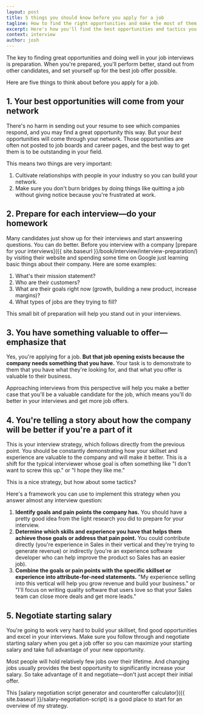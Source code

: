 ```yaml
---
layout: post
title: 5 things you should know before you apply for a job
tagline: How to find the right opportunities and make the most of them
excerpt: Here's how you'll find the best opportunities and tactics you can use to make the most of them.
context: interview
author: josh
---
```

The key to finding great opportunities and doing well in your job interviews is preparation. When you're prepared, you'll perform better, stand out from other candidates, and set yourself up for the best job offer possible.

Here are five things to think about before you apply for a job.

## 1. Your best opportunities will come from your network
 
There's no harm in sending out your resume to see which companies respond, and you may find a great opportunity this way. But your *best* opportunities will come through your network. Those opportunities are often not posted to job boards and career pages, and the best way to get them is to be outstanding in your field.

This means two things are very important:

1. Cultivate relationships with people in your industry so you can build your network.
2. Make sure you don't burn bridges by doing things like quitting a job without giving notice because you're frustrated at work.

## 2. Prepare for each interview—do your homework

Many candidates just show up for their interviews and start answering questions. You can do better. Before you interview with a company [prepare for your interviews]({{ site.baseurl }}/book/interview/interview-preparation/) by visiting their website and spending some time on Google just learning basic things about their company. Here are some examples:

1. What's their mission statement?
2. Who are their customers?
3. What are their goals right now (growth, building a new product, increase margins)?
4. What types of jobs are they trying to fill?

This small bit of preparation will help you stand out in your interviews.

## 3. You have something valuable to offer—emphasize that

Yes, you're applying for a job. **But that job opening exists because the company needs something that you have.** Your task is to demonstrate to them that you have what they're looking for, and that what you offer is valuable to their business.

Approaching interviews from this perspective will help you make a better case that you'll be a valuable candidate for the job, which means you'll do better in your interviews and get more job offers.

## 4. You're telling a story about how the company will be better if you're a part of it

This is your interview strategy, which follows directly from the previous point. You should be constantly demonstrating how your skillset and experience are valuable to the company and will make it better. This is a shift for the typical interviewer whose goal is often something like "I don't want to screw this up." or "I hope they like me."

This is a nice strategy, but how about some tactics?

Here's a framework you can use to implement this strategy when you answer almost any interview question:

1. **Identify goals and pain points the company has.** You should have a pretty good idea from the light research you did to prepare for your interview.
2. **Determine which skills and experience you have that helps them achieve those goals or address that pain point.** You could contribute directly (you're experience in Sales in their vertical and they're trying to generate revenue) or indirectly (you're an experience software developer who can help improve the product so Sales has an easier job).
3. **Combine the goals or pain points with the specific skillset or experience into attribute-for-need statements.** "My experience selling into this vertical will help you grow revenue and build your business." or "I'll focus on writing quality software that users love so that your Sales team can close more deals and get more leads."

## 5. Negotiate starting salary

You're going to work very hard to build your skillset, find good opportunities and excel in your interviews. Make sure you follow through and negotiate starting salary when you get a job offer so you can maximize your starting salary and take full advantage of your new opportunity.

Most people will hold relatively few jobs over their lifetime. And changing jobs usually provides the best opportunity to significantly increase your salary. So take advantage of it and negotiate—don't just accept their initial offer.

This [salary negotiation script generator and counteroffer calculator]({{ site.baseurl }}/salary-negotiation-script) is a good place to start for an overview of my strategy.

<div class="inline-ad hidden"></div>